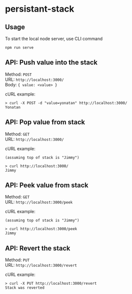 # persistant-stack
## Usage
To start the local node server, use CLI command
```
npm run serve
```
## API: Push value into the stack
Method: ```POST```  
URL: ```http://localhost:3000/```  
Body: ```{ value: <value> }```

cURL example:
```
> curl -X POST -d "value=yonatan" http://localhost:3000/
Yonatan
```

## API: Pop value from stack
Method: ```GET```  
URL: ```http://localhost:3000/```

cURL example:
```
(assuming top of stack is "Jimmy")

> curl http://localhost:3000/
Jimmy
```

## API: Peek value from stack
Method: ```GET```  
URL: ```http://localhost:3000/peek```

cURL example:
```
(assuming top of stack is "Jimmy")

> curl http://localhost:3000/peek
Jimmy
```

## API: Revert the stack
Method: ```PUT```  
URL: ```http://localhost:3000/revert```

cURL example:
```
> curl -X PUT http://localhost:3000/revert
Stack was reverted
```